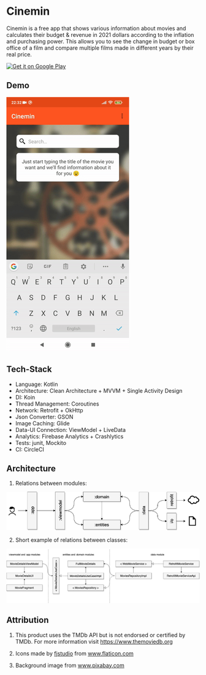 
# Cinemin
Cinemin is a free app that shows various information about movies and calculates their budget & revenue in 2021 dollars according to the inflation and purchasing power. This allows you to see the change in budget or box office of a film and compare multiple films made in different years by their real price.

<a href='https://play.google.com/store/apps/details?id=com.dmikhov.cinemin&pcampaignid=pcampaignidMKT-Other-global-all-co-prtnr-py-PartBadge-Mar2515-1'>
<img alt='Get it on Google Play' src='https://play.google.com/intl/en_us/badges/static/images/badges/en_badge_web_generic.png' height="60"/>
</a>

## Demo

![App Demo](readme_res/demo.gif)

## Tech-Stack

* Language: Kotlin
* Architecture: Clean Architecture + MVVM + Single Activity Design
* DI: Koin
* Thread Management:  Coroutines
* Network: Retrofit + OkHttp
* Json Converter: GSON
* Image Caching: Glide
* Data-UI Connection: ViewModel + LiveData
* Analytics: Firebase Analytics + Crashlytics
* Tests: junit, Mockito
* CI: CircleCI

## Architecture
1. Relations between modules:


![Modules Relations](readme_res/clean_arch_modules_relations.png)



2. Short example of relations between classes:



![Classes Relations Example](readme_res/clean_arch_classes_example.png)



## Attribution

1. This product uses the TMDb API but is not endorsed or certified by TMDb. For more information visit <a href="https://https://www.themoviedb.org/">https://www.themoviedb.org</a>

2. Icons made by <a href="https://www.flaticon.com/authors/fjstudio" title="fjstudio">fjstudio</a> from <a href="https://www.flaticon.com/" title="Flaticon">www.flaticon.com</a>

3. Background image from <a href="https://www.pixabay.com/" title="Pixabay">www.pixabay.com</a>